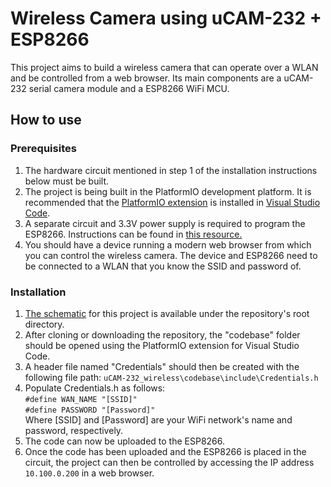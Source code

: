 # Wireless Camera using uCAM-232 + ESP8266
This project aims to build a wireless camera that can operate over a WLAN and be controlled from a web browser. Its main components are a uCAM-232 serial camera module and a ESP8266 WiFi MCU.

## How to use
### Prerequisites
1) The hardware circuit mentioned in step 1 of the installation instructions below must be built.
2) The project is being built in the PlatformIO development platform. It is recommended that the [PlatformIO extension](https://platformio.org/install/ide?install=vscode) is installed in [Visual Studio Code](https://code.visualstudio.com/).
3) A separate circuit and 3.3V power supply is required to program the ESP8266. Instructions can be found in [this resource.](https://tttapa.github.io/ESP8266/Chap01%20-%20ESP8266.html)
4) You should have a device running a modern web browser from which you can control the wireless camera. The device and ESP8266 need to be connected to a WLAN that you know the SSID and password of.

### Installation
1) [The schematic](https://github.com/CalebBap/uCAM-232_wireless/blob/master/schematic.png) for this project is available under the repository's root directory.
2) After cloning or downloading the repository, the "codebase" folder should be opened using the PlatformIO extension for Visual Studio Code.
3) A header file named "Credentials" should then be created with the following file path: `uCAM-232_wireless\codebase\include\Credentials.h`
4) Populate Credentials.h as follows:<br>
    `#define WAN_NAME "[SSID]"`<br>
    `#define PASSWORD "[Password]"`<br>
    Where [SSID] and [Password] are your WiFi network's name and password, respectively.
5) The code can now be uploaded to the ESP8266.
6) Once the code has been uploaded and the ESP8266 is placed in the circuit, the project can then be controlled by accessing the IP address `10.100.0.200` in a web browser.
